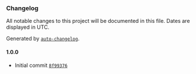 ### Changelog

All notable changes to this project will be documented in this file. Dates are displayed in UTC.

Generated by [`auto-changelog`](https://github.com/CookPete/auto-changelog).

#### 1.0.0

- Initial commit [`8f99376`](https://github.com/comcast-sky/rdk-components-hal-rmfaudiocapture/commit/8f99376f954cf0b025808dd88d0c1dcbe9f842ed)
